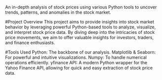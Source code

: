 An in-depth analysis of stock prices using various Python tools to uncover trends, patterns, and anomalies in the stock market.

#Project Overview
This project aims to provide insights into stock market behavior by leveraging powerful Python-based tools to analyze, visualize, and interpret stock price data. By diving deep into the intricacies of stock price movements, we aim to offer valuable insights for investors, traders, and finance enthusiasts.

#Tools Used
Python: The backbone of our analysis.
Matplotlib & Seaborn: For powerful and intuitive visualizations.
Numpy: To handle numerical operations efficiently.
yfinance API: A modern Python wrapper for the Yahoo Finance API, allowing for quick and easy extraction of stock price data.

